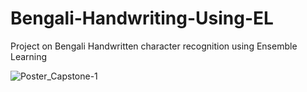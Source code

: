 # Bengali-Handwriting-Using-EL
Project on Bengali Handwritten character recognition using Ensemble Learning

![Poster_Capstone-_1_](https://github.com/Chief-boy-117/Bengali-Handwriting-Using-EL/assets/67178769/ac0c85c4-ecf5-4c6d-9f7e-ca7bb8c374e4)
